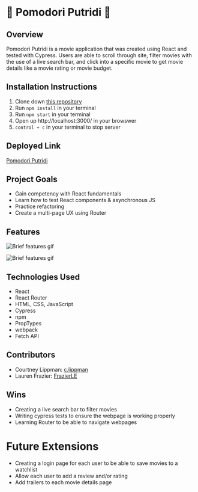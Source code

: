 # 🍅 Pomodori Putridi 🍅

## Overview
Pomodori Putridi is a movie application that was created using React and tested with Cypress. Users are able to scroll through site, filter movies with the use of a live search bar, and click into a specific movie to get movie details like a movie rating or movie budget. 

## Installation Instructions
1. Clone down [this repository](https://github.com/FrazierLE/pomodori)
1. Run `npm install` in your terminal
1. Run `npm start` in your terminal
1. Open up http://localhost:3000/ in your browswer
1. `control + c` in your terminal to stop server

## Deployed Link
[Pomodori Putridi](https://pomodori-three.vercel.app)

## Project Goals
* Gain competency with React fundamentals
* Learn how to test React components & asynchronous JS
* Practice refactoring
* Create a multi-page UX using Router

## Features

![Brief features gif](https://media.giphy.com/media/PMgcGmbT8RmpdvdNR4/giphy.gif)

![Brief features gif](https://media.giphy.com/media/CIfvmSAx4V2IpasF6O/giphy.gif)


## Technologies Used
* React
* React Router
* HTML, CSS, JavaScript
* Cypress
* npm
* PropTypes
* webpack
* Fetch API

## Contributors
* Courtney Lippman: [c.lippman](https://github.com/Courtney-Lippman)
* Lauren Frazier: [FrazierLE](https://github.com/FrazierLE?tab=repositories) 

## Wins
* Creating a live search bar to filter movies 
* Writing cypress tests to ensure the webpage is working properly
* Learning Router to be able to navigate webpages

# Future Extensions
* Creating a login page for each user to be able to save movies to a watchlist 
* Allow each user to add a review and/or rating
* Add trailers to each movie details page 
